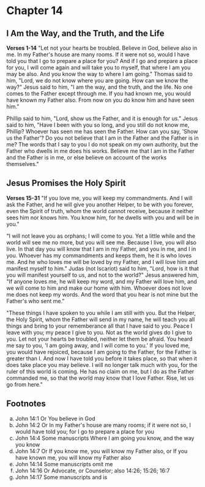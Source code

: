 # Chapter 14
## I Am the Way, and the Truth, and the Life
**Verses 1-14**
"Let not your hearts be troubled. Believe in God, believe also in me. In my Father's house are many rooms. If it were not so, would I have told you that I go to prepare a place for you? And if I go and prepare a place for you, I will come again and will take you to myself, that where I am you may be also. And you know the way to where I am going." Thomas said to him, "Lord, we do not know where you are going. How can we know the way?" Jesus said to him, "I am the way, and the truth, and the life. No one comes to the Father except through me. If you had known me, you would have known my Father also. From now on you do know him and have seen him."

Phillip said to him, "Lord, show us the Father, and it is enough for us." Jesus said to him, "Have I been with you so long, and you still do not know me, Phillip? Whoever has seen me has seen the Father. How can you say, 'Show us the Father'? Do you not believe that I am in the Father and the Father is in me? The words that I say to you I do not speak on my own authority, but the Father who dwells in me does his works. Believe me that I am in the Father and the Father is in me, or else believe on account of the works themselves."

## Jesus Promises the Holy Spirit
**Verses 15-31**
"If you love me, you will keep my commandments. And I will ask the Father, and he will give you another Helper, to be with you forever, even the Spirit of truth, whom the world cannot receive, because it neither sees him nor knows him. You know him, for he dwells with you and will be in you."

"I will not leave you as orphans; I will come to you. Yet a little while and the world will see me no more, but you will see me. Because I live, you will also live. In that day you will know that I am in my Father, and you in me, and I in you. Whoever has my commandments and keeps them, he it is who loves me. And he who loves me will be loved by my Father, and I will love him and manifest myself to him." Judas (not Iscariot) said to him, "Lord, how is it that you will manifest yourself to us, and not to the world?" Jesus answered him, "If anyone  loves me, he will keep my word, and my Father will love him, and we will come to him and make our home with him. Whoever does not love me does not keep my words. And the word that you hear is not mine but the Father's who sent me."

"These things I have spoken to you while I am still with you. But the Helper, the Holy Spirit, whom the Father will send in my name, he will teach you all things and bring to your rememberance all that I have said to you. Peace I leave with you; my peace I give to you. Not as the world gives do I give to you. Let not your hearts be troubled, neither let them be afraid. You heard me say to you, 'I am going away, and I will come to you.' If you loved me, you would have rejoiced, because I am going to the Father, for the Father is greater than I. And now I have told you before it takes place, so that when it does take place you may believe. I will no longer talk much with you, for the ruler of this world is coming. He has no claim on me, but I do as the Father commanded me, so that the world may know that I love Father. Rise, let us go from here."

## Footnotes

<ol type='a'>
	<li>John 14:1 Or You believe in God</li>
	<li>John 14:2 Or In my Father&#x27;s house are many rooms; if it were not so, I would have told you; for I go to prepare a place for you</li>
	<li>John 14:4 Some manuscripts Where I am going you know, and the way you know</li>
	<li>John 14:7 Or If you know me, you will know my Father also, or If you have known me, you will know my Father also</li>
	<li>John 14:14 Some manuscripts omit me</li>
	<li>John 14:16 Or Advocate, or Counselor; also 14:26; 15:26; 16:7</li>
	<li>John 14:17 Some manuscripts and is</li>
</ol>
